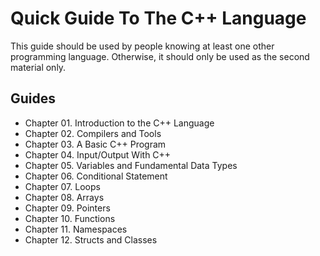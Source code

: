 # Quick Guide To The C++ Language

This guide should be used by people knowing at least one other programming language.
Otherwise, it should only be used as the second material only.

## Guides

* Chapter 01. Introduction to the C++ Language
* Chapter 02. Compilers and Tools
* Chapter 03. A Basic C++ Program
* Chapter 04. Input/Output With C++
* Chapter 05. Variables and Fundamental Data Types
* Chapter 06. Conditional Statement
* Chapter 07. Loops
* Chapter 08. Arrays
* Chapter 09. Pointers
* Chapter 10. Functions
* Chapter 11. Namespaces
* Chapter 12. Structs and Classes
